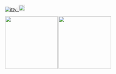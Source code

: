 <p align="left">
  <a href="https://github.com/ittyi/ittyi">
    <img src="https://komarev.com/ghpvc/?username=ittyi" alt="ittyi" />

  <a href="https://github.com/ittyi">
    <img height="20" src="https://img.shields.io/github/followers/ittyi?label=follow&logo=github&style=flat" />
  </a>

</p>

<a href="https://github.com/ittyi">
  <img align="left" height="170px" src="https://github-readme-stats.vercel.app/api?username=ittyi&count_private=true&show_icons=true&theme=dracula" />
</a>

<a href="https://github.com/ittyi">
  <img align="left" height="170px" src="https://github-readme-stats.vercel.app/api/top-langs/?username=ittyi&layout=compact&theme=dracula" />
</a>

